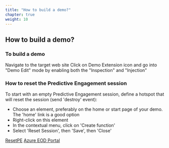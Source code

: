 ```yaml
---
title: "How to build a demo?"
chapter: true
weight: 10
---
```


## How to build a demo?

### To build a demo

Navigate to the target web site
Click on Demo Extension icon and go into "Demo Edit" mode by enabling both the "Inspection" and "Injection"

### How to reset the Predictive Engagement session
To start with an empty Predictive Engagement session, define a hotspot that will reset the session (send 'destroy' event):

- Choose an element, preferably on the home or start page of your demo. The 'home' link is a good option
- Right-click on this element
- In the contextual menu, click on 'Create function'
- Select 'Reset Session', then 'Save', then 'Close'

[ResetPE]([https://portal-1007-westus2.prod001.genesysengage.com/](https://youtu.be/vDNWk6iedJo))
[Azure EOD Portal](https://www.youtube.com/watch?v=7rzzB4TzYQI/)
